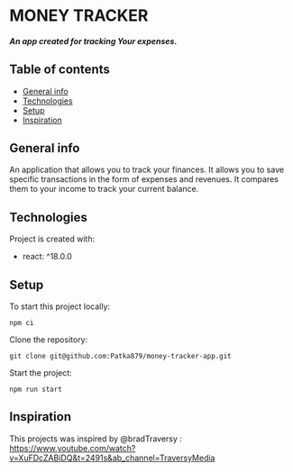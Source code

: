 # MONEY TRACKER
##### An app created for tracking Your expenses. 
## Table of contents
* [General info](#general-info)
* [Technologies](#technologies)
* [Setup](#setup)
* [Inspiration](#inspiration)
## General info
An application that allows you to track your finances. It allows you to save specific transactions in the form of expenses and revenues. It compares them to your income to track your current balance.
## Technologies
Project is created with:
* react: ^18.0.0
## Setup 
To start this project locally:
```
npm ci
```
Clone the repository:
```
git clone git@github.com:Patka879/money-tracker-app.git
```
Start the project:
```
npm run start
```
## Inspiration
This projects was inspired by @bradTraversy : https://www.youtube.com/watch?v=XuFDcZABiDQ&t=2491s&ab_channel=TraversyMedia
